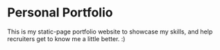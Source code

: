 # Personal Portfolio

This is my static-page portfolio website to showcase my skills, and help recruiters get to know me a little better. :)